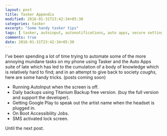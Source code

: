 ```yaml
---
layout: post
title: Tasker Appendix
modified: 2016-01-31T23:42:34+05:30
categories: tasker
excerpt: "Some handy tasker tips"
tags: [ tasker, autoinput, autonotifications, auto apps, secure settings]
comments: true
date: 2016-01-31T23:42:34+05:30
---
```


I've been spending a lot of time trying to automate some of the more annoying mundane tasks on my phone using Tasker and the Auto Apps suite of late which has led to the cumulation of a body of knowledge which is relatively hard to find; and in an attempt to give back to society *coughs*, here are some handy tricks. (posts coming soon)

- Running AutoInput when the screen is off.
- Daily backups using Titanium Backup free version. (buy the full version and support the developer).
- Getting Google Play to speak out the artist name when the headset is plugged in.
- On Boot Accessibility Jobs.
- SMS activated lock screen.

Until the next post.



